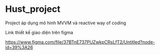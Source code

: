 
# Hust_project

Project áp dụng mô hinh MVVM và reactive way of coding

Link thiết kế giao diện trên figma

https://www.figma.com/file/37BTnE737PUZwkpCRsLfT2/Untitled?node-id=39%3A26
